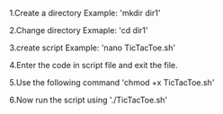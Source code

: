 1.Create a directory
Example: 'mkdir dir1'

2.Change directory 
Exmaple: 'cd dir1'

3.create script
Example: 'nano TicTacToe.sh'

4.Enter the code in script file and exit the file.

5.Use the following command 
   'chmod +x TicTacToe.sh'

6.Now run the script using 
  './TicTacToe.sh'
